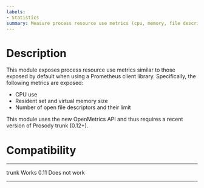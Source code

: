 ```yaml
---
labels:
- Statistics
summary: Measure process resource use metrics (cpu, memory, file descriptors)
---
```


Description
===========

This module exposes process resource use metrics similar to those exposed by
default when using a Prometheus client library. Specifically, the following
metrics are exposed:

- CPU use
- Resident set and virtual memory size
- Number of open file descriptors and their limit

This module uses the new OpenMetrics API and thus requires a recent version
of Prosody trunk (0.12+).

Compatibility
=============

  ------- -------------
  trunk   Works
  0.11    Does not work
  ------- -------------
